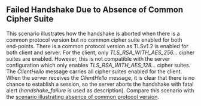 ## Failed Handshake Due to Absence of Common Cipher Suite
This scenario illustrates how the handshake is aborted when there is a common protocol version but no common cipher suite enabled for both end-points. There is a common protocol version as TLSv1.2 is enabled for both client and server. For the client, only *TLS_RSA_WITH_AES_256...* cipher suites are enabled. However, this is not compatible with the server configuration which only enables *TLS_RSA_WITH_AES_128...* cipher suites. The *ClientHello* message carries all cipher suites enabled for the client. When the server receives the *ClientHello* message, it is clear that there is no chance to establish a session, so the server aborts the handshake with fatal alert (*handshake_failure* is used as description). Compare this scenario with the [scenario illustrating absence of common protocol version](../Failed_Handshake_Due_to_Absence_of_Common_Protocol_Version).